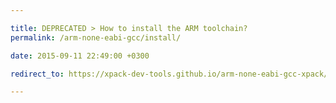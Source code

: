 ```yaml
---

title: DEPRECATED > How to install the ARM toolchain?
permalink: /arm-none-eabi-gcc/install/

date: 2015-09-11 22:49:00 +0300

redirect_to: https://xpack-dev-tools.github.io/arm-none-eabi-gcc-xpack/docs/install/

---
```

